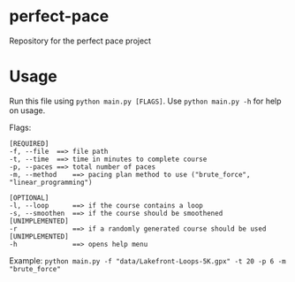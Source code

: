 # perfect-pace

Repository for the perfect pace project

# Usage

Run this file using `python main.py [FLAGS]`. Use `python main.py -h` for help on usage.

Flags:

```
[REQUIRED]
-f, --file  ==> file path
-t, --time  ==> time in minutes to complete course
-p, --paces ==> total number of paces
-m, --method    ==> pacing plan method to use ("brute_force", "linear_programming")

[OPTIONAL]
-l, --loop      ==> if the course contains a loop
-s, --smoothen  ==> if the course should be smoothened              [UNIMPLEMENTED]
-r              ==> if a randomly generated course should be used   [UNIMPLEMENTED]
-h              ==> opens help menu
```

Example: `python main.py -f "data/Lakefront-Loops-5K.gpx" -t 20 -p 6 -m "brute_force"`
